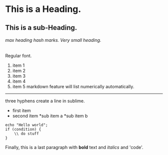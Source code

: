 # This is a Heading.
## This is a sub-Heading.
###### max heading hash marks. Very small heading.
Regular font.

1. item 1
1. item 2
1. item 3
1. item 4
1. item 5     markdown feature will list numerically automatically.


---



three hyphens create a line in sublime.
* first item
* second item
	*sub item a
	*sub item b




	
```                       accent marks 
echo "Hello world";
if (condition) {
	\\ do stuff
}

```


Finally, this is a last paragraph with **bold** text and *italics* and 'code'.